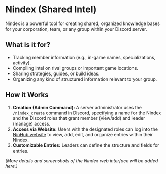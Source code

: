 # Nindex (Shared Intel)

Nindex is a powerful tool for creating shared, organized knowledge bases for your corporation, team, or any group within your Discord server.

## What is it for?
*   Tracking member information (e.g., in-game names, specializations, activity).
*   Compiling intel on rival groups or important game locations.
*   Sharing strategies, guides, or build ideas.
*   Organizing any kind of structured information relevant to your group.

## How it Works
1.  **Creation (Admin Command):** A server administrator uses the `/nindex_create` command in Discord, specifying a name for the Nindex and the Discord roles that grant member (view/add) and leader (manage) access.
2.  **Access via Website:** Users with the designated roles can log into the [NinHub website](https://ninhub.xyz/nindex) to view, add, edit, and organize entries within their Nindex.
3.  **Customizable Entries:** Leaders can define the structure and fields for entries.

*(More details and screenshots of the Nindex web interface will be added here.)*